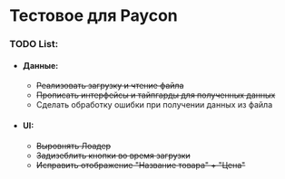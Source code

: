 # Тестовое для Paycon
### TODO List:
- #### Данные:
  - ~~Реализовать загрузку и чтение файла~~
  - ~~Прописать интерфейсы и тайпгарды для полученных данных~~
  - Сделать обработку ошибки при получении данных из файла

- #### UI:
  - ~~Выровнять Лоадер~~
  - ~~Задизеблить кнопки во время загрузки~~
  - ~~Исправить отображение "Название товара" + "Цена"~~
